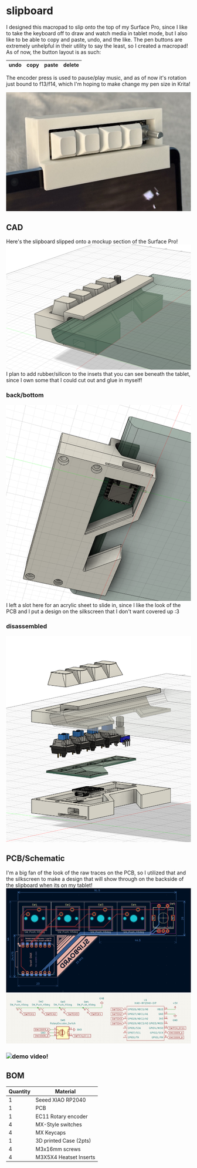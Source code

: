 
# slipboard
I designed this macropad to slip onto the top of my Surface Pro, since I like to take the keyboard off to draw and watch media in tablet mode, but I also like to be able to copy and paste, undo, and the like. The pen buttons are extremely unhelpful in their utility to say the least, so I created a macropad! As of now, the button layout is as such: 

| undo | copy | paste | delete |
| ---- | ---- | ----- | ------ | 

The encoder press is used to pause/play music, and as of now it's rotation just bound to f13/f14, which I'm hoping to make change my pen size in Krita! 

![picture of the finished sliphub](Photos/sliphub1.jpg)

## CAD
Here's the slipboard slipped onto a mockup section of the Surface Pro! 
![a screenshot from Fusion360 containing my hackpad](Photos/cad_top.png)
I plan to add rubber/silicon to the insets that you can see beneath the tablet, since I own some that I could cut out and glue in myself!  

### back/bottom
![a screenshot of the bottom of my hackpad](Photos/cad_bottom.png)
I left a slot here for an acrylic sheet to slide in, since I like the look of the PCB and I put a design on the silkscreen that I don't want covered up :3

### disassembled
![a screenshot of the disassembled hackpad in Fusion360](Photos/cad_disassembled.png)
## PCB/Schematic
I'm a big fan of the look of the raw traces on the PCB, so I utilized that and the silkscreen to make a design that will show through on the backside of the slipboard when its on my tablet! 
![a screenshot of the hackpad's pcb in kicad](Photos/pcb.png)
![a screenshot of the hackpad's schematic in kicad](Photos/schematic.png)

### ![demo video!](https://youtu.be/sluuIp59PdY)

## BOM
| Quantity | Material               |
|----------|------------------------|
| 1        | Seeed XIAO RP2040      | 
| 1        | PCB                    |
| 1        | EC11 Rotary encoder    |
| 4        | MX-Style switches      |
| 4        | MX Keycaps             | 
| 1        | 3D printed Case (2pts) |
| 4        | M3x16mm screws         |
| 4        | M3X5X4 Heatset Inserts |

